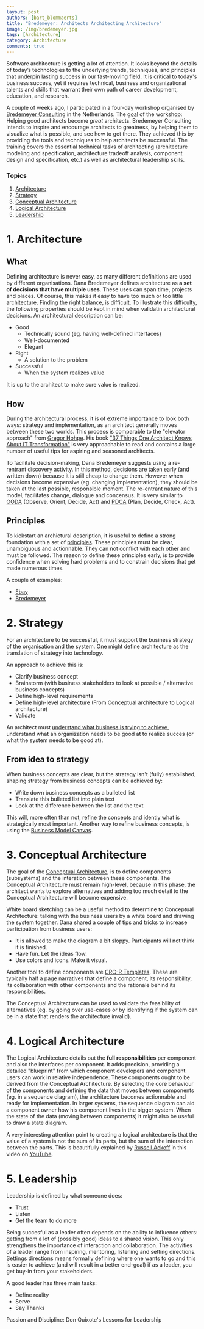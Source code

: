 ```yaml
---
layout: post
authors: [bart_blommaerts]
title: "Bredemeyer: Architects Architecting Architecture"
image: /img/bredemeyer.jpg
tags: [Architecture]
category: Architecture
comments: true
---
```


Software architecture is getting a lot of attention. 
It looks beyond the details of today’s technologies to the underlying trends, techniques, and principles that underpin lasting success in our fast-moving field.
It is critical to today's business success, yet it requires technical, business and organizational talents and skills that warrant their own path of career development, education, and research.

A couple of weeks ago, I participated in a four-day workshop organised by [Bredemeyer Consulting](http://www.bredemeyer.com/) in the Netherlands. 
The [goal](http://www.bredemeyer.com/contact.htm) of the workshop: Helping good architects become _great_ architects. 
Bredemeyer Consulting intends to inspire and encourage architects to greatness, by helping them to visualize what is possible, and see how to get there.
They achieved this by providing the tools and techniques to help architects be successful. 
The training covers the essential technical tasks of architecting (architecture modeling and specification, architecture tradeoff analysis, component design and specification, etc.) as well as architectural leadership skills.

### Topics

1. [Architecture](#architecture)
1. [Strategy](#strategy)
1. [Conceptual Architecture](#conceptual-architecture)
1. [Logical Architecture](#logical-architecture)
1. [Leadership](#leadership)

# 1. Architecture

## What

Defining architecture is never easy, as many different definitions are used by different organisations.
Dana Bredemeyer defines architecture as **a set of decisions that have multiple uses**.
These uses can span time, projects and places.
Of course, this makes it easy to have too much or too little architecture.
Finding the right balance, is difficult. 
To illustrate this difficulty, the following properties should be kept in mind when validatin architectural decisions.
An architectural description can be:

* Good
	* Technically sound (eg. having well-defined interfaces)
	* Well-documented
	* Elegant
* Right
	* A solution to the problem
* Successful
	* When the system realizes value

It is up to the architect to make sure value is realized.

## How

During the architectural process, it is of extreme importance to look both ways: strategy and implementation, as an architect generally moves between these two worlds.
This process is comparable to the "elevator approach" from [Gregor Hohpe](https://leanpub.com/u/ghohpe).
His book ["37 Things One Architect Knows About IT Transformation"](https://leanpub.com/37things) is very approachable to read and contains a large number of useful tips for aspiring and seasoned architects.

To facilitate decision-making, Dana Bredemeyer suggests using a re-rentrant discovery activity. 
In this method, decisions are taken early (and written down) because it is still cheap to change them.
However when decisions become expensive (eg. changing implementation), they should be taken at the last possible, responsible moment. 
The re-entrant nature of this model, facilitates change, dialogue and concensus.
It is very similar to [OODA](https://en.wikipedia.org/wiki/OODA_loop) (Observe, Orient, Decide, Act) and [PDCA](https://en.wikipedia.org/wiki/PDCA) (Plan, Decide, Check, Act).

## Principles

To kickstart an archictural description, it is useful to define a strong foundation with a set of [principles](http://pubs.opengroup.org/architecture/togaf8-doc/arch/chap29.html).
These principles must be clear, unambiguous and actionnable.
They can not conflict with each other and must be followed.
The reason to define these principles early, is to provide confidence when solving hard problems and to constrain decisions that get made numerous times.

A couple of examples:

* [Ebay](https://www.infoq.com/presentations/shoup-ebay-architectural-principles)
* [Bredemeyer](http://www.bredemeyer.com/HotSpot/20040428EASoapBox.htm)

# 2. Strategy

For an architecture to be successful, it must support the business strategy of the organisation and the system.
One might define architecture as the translation of strategy into technology.

An approach to achieve this is:

* Clarify business concept
* Brainstorm (with business stakeholders to look at possible / alternative business concepts)
* Define high-level requirements
* Define high-level architecture (From Conceptual architecture to Logical architecture)
* Validate

An architect must [understand what business is trying to achieve](http://www.bredemeyer.com/pdf_files/Presentations/EnterpriseArchitectureAsCapabilitiesArch.pdf), understand what an organization needs to be good at to realize succes (or what the system needs to be good at).

## From idea to strategy

When business concepts are clear, but the strategy isn't (fully) established, shaping strategy from business concepts can be achieved by:

* Write down business concepts as a bulleted list
* Translate this bulleted list into plain text
* Look at the difference between the list and the text

This will, more often than not, refine the concepts and identiy what is strategically most important.
Another way to refine business concepts, is using the [Business Model Canvas](https://strategyzer.com/).


# 3. Conceptual Architecture

The goal of the [Conceptual Architecture](http://www.bredemeyer.com/ArchitectingProcess/ConceptualArchitecture.htm), is to define components (subsystems) and the interation between these components. 
The Conceptual Architecture must remain high-level, because in this phase, the architect wants to explore alternatives and adding too much detail to the Conceptual Architecture will become expensive.

White board sketching can be a useful method to determine to Conceptual Architecture: talking with the business users by a white board and drawing the system together.
Dana shared a couple of tips and tricks to increase participation from business users:

* It is allowed to make the diagram a bit sloppy. Participants will not think it is finished.
* Have fun. Let the ideas flow.
* Use colors and icons. Make it visual.

Another tool to define components are [CRC-R Templates](http://www.bredemeyer.com/pdf_files/CRCR_Template.PDF). These are typically half a page narratives that define a component, its responsibility, its collaboration with other components and the rationale behind its responsibilities.

The Conceptual Architecture can be used to validate the feasibility of alternatives (eg. by going over use-cases or by identifying if the system can be in a state that renders the architecture invalid).

# 4. Logical Architecture

The Logical Architecture details out the **full responsibilities** per component and also the interfaces per component. 
It adds precision, providing a detailed "blueprint" from which component developers and component users can work in relative independence. 
These components ought to be derived from the Conceptual Architecture.
By selecting the core behaviour of the components and defining the data that moves between components (eg. in a sequence diagram), the architecture becomes actionnable and ready for implementation.
In larger systems, the sequence diagram can aid a component owner how his component lives in the bigger system.
When the state of the data (moving between components) it might also be useful to draw a state diagram.

A very interesting attention point to creating a logical architecture is that the value of a system is not the sum of its parts, but the sum of the interaction between the parts.
This is beautifully explained by [Russell Ackoff](http://ackoffcenter.blogs.com/) in this video on [YouTube](https://www.youtube.com/watch?v=waTq3bUBCgk). 


# 5. Leadership

Leadership is defined by what someone does:

* Trust
* Listen
* Get the team to do more

Being succesful as a leader often depends on the ability to influence others: getting from a lot of (possibly good) ideas to a shared vision.
This only strengthens the importance of interaction and collaboration.
The activities of a leader range from inspiring, mentoring, listening and setting directions.
Settings directions means formally defining where one wants to go and this is easier to achieve (and will result in a better end-goal) if as a leader, you get buy-in from your stakeholders.


A good leader has three main tasks:

* Define reality
* Serve
* Say Thanks

Passion and Discipline: Don Quixote's Lessons for Leadership